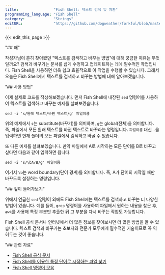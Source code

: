 ```yaml
---
title:                "Fish Shell: 텍스트 검색 및 치환"
programming_language: "Fish Shell"
category:             "Strings"
editURL:              "https://github.com/dogweather/forkful/blob/master/content/ko/fish-shell/searching-and-replacing-text.md"
---
```


{{< edit_this_page >}}

"## 왜"

작성자님이 흔히 찾아봤던 "텍스트를 검색하고 바꾸는 방법"에 대해 궁금한 이유는 무엇일까요? 검색과 바꾸기는 문서를 쉽게 수정하고 업데이트하는 데에 필수적인 작업입니다. Fish Shell을 사용하면 더욱 쉽고 효율적으로 이 작업을 수행할 수 있습니다. 그래서 오늘은 Fish Shell에서 텍스트를 검색하고 바꾸는 방법에 대해 알아보겠습니다.

"## 사용 방법"

이제 실제로 코드를 작성해보겠습니다. 먼저 Fish Shell에 내장된 `sed` 명령어를 사용하여 텍스트를 검색하고 바꾸는 예제를 살펴보겠습니다.

```Fish Shell
sed -i 's/원래 텍스트/바뀐 텍스트/g' 파일이름
```

위의 예제에서 `s`는 substitute(바꾸기)를 의미하며, `g`는 global(전체)을 의미합니다. 즉, 파일에서 모든 원래 텍스트를 바뀐 텍스트로 바꾸라는 명령입니다. `파일이름` 대신 `.`을 입력하면 현재 폴더의 모든 파일에서 검색하고 바꿀 수 있습니다.

또 다른 예제를 살펴보겠습니다. 만약 파일에서 A로 시작하는 모든 단어를 B로 바꾸고 싶다면 다음과 같이 입력하면 됩니다.

```Fish Shell
sed -i 's/\bA/B/g' 파일이름
```

여기서 `\b`는 word boundary(단어 경계)를 의미합니다. 즉, A가 단어의 시작일 때만 바꾸도록 설정하는 명령입니다.

"## 깊이 들어가보기"

위에서 언급한 `sed` 명령어 외에도 Fish Shell에는 텍스트를 검색하고 바꾸는 더 다양한 방법이 있습니다. 예를 들어, `grep` 명령어를 사용하여 파일에서 원하는 내용을 찾은 후, `awk`를 사용해 특정 부분만 추출한 뒤 그 부분을 다시 바꾸는 작업도 가능합니다.

Fish Shell 공식 문서나 인터넷에서 더 많은 정보를 찾아보시면 더 많은 방법을 알 수 있습니다. 텍스트 검색과 바꾸기는 초보자와 전문가 모두에게 필수적인 기술이므로 꼭 익혀두는 것이 좋습니다.

"## 관련 자료"

- [Fish Shell 공식 문서](https://fishshell.com/docs/current/index.html)
- [Fish Shell를 이용한 특정 단어로 시작하는 파일 찾기](https://www.shelltunis.com/2018/07/fish-shell-find-files-starting-with.html)
- [Fish Shell 명령어 모음](https://devhints.io/fish)